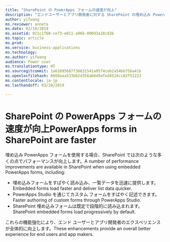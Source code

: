 ```yaml
---
title: "SharePoint の PowerApps フォームの速度が向上"
description: "エンドユーザーとアプリ開発者に対する SharePoint の埋め込み PowerApps フォームのパフォーマンスが向上します"
author: yifwang
ms.reviewer: anneta
ms.date: 02/19/2019
ms.assetid: 021c1f60-ce73-e811-a96b-000d3a18c83b
ms.topic: article
ms.prod: 
ms.service: business-applications
ms.technology: 
ms.author: yifwang
audience: Power user
ms.translationtype: HT
ms.sourcegitcommit: 1a61095607f38831541a95f4ceb2a54bb756a41b
ms.openlocfilehash: 6660aaa533bb2d356ab649afed4524cc82f51223
ms.contentlocale: ja-jp
ms.lasthandoff: 03/20/2019

---
```

# <a name="powerapps-forms-in-sharepoint-are-faster"></a><span data-ttu-id="fb96f-103">SharePoint の PowerApps フォームの速度が向上</span><span class="sxs-lookup"><span data-stu-id="fb96f-103">PowerApps forms in SharePoint are faster</span></span>




<span data-ttu-id="fb96f-104">埋め込み PowerApps フォームを使用する場合、SharePoint では次のような多くの点でパフォーマンスが向上します。</span><span class="sxs-lookup"><span data-stu-id="fb96f-104">A number of performance improvements are available in SharePoint when using embedded PowerApps forms, including:</span></span>

- <span data-ttu-id="fb96f-105">埋め込みフォームをすばやく読み込み、一覧データを迅速に提供します。</span><span class="sxs-lookup"><span data-stu-id="fb96f-105">Embedded forms load faster and deliver list data quicker.</span></span>
- <span data-ttu-id="fb96f-106">PowerApps Studio を通じてカスタム フォームをすばやく記述できます。</span><span class="sxs-lookup"><span data-stu-id="fb96f-106">Faster authoring of custom forms through PowerApps Studio.</span></span>
- <span data-ttu-id="fb96f-107">SharePoint 埋め込みフォームは既定で段階的に読み込まれます。</span><span class="sxs-lookup"><span data-stu-id="fb96f-107">SharePoint embedded forms load progressively by default.</span></span>

<span data-ttu-id="fb96f-108">これらの機能強化により、エンド ユーザーとアプリ開発者のエクスペリエンスが全体的に向上します。</span><span class="sxs-lookup"><span data-stu-id="fb96f-108">These enhancements provide an overall better experience for end users and app makers.</span></span>
